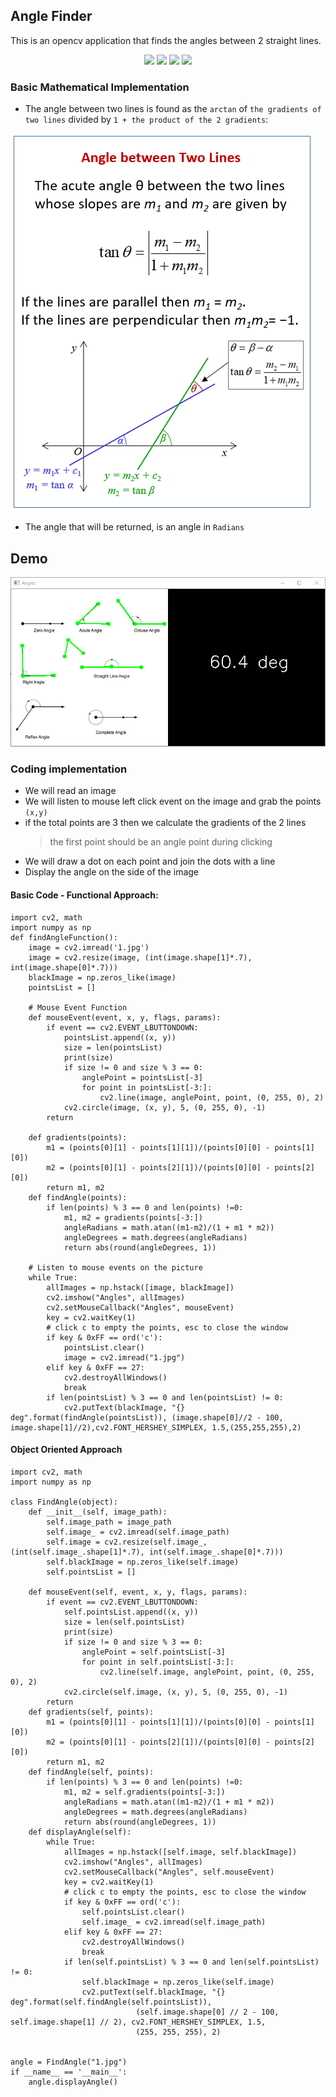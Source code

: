## Angle Finder
This is an opencv application that finds the angles between 2 straight lines.

<p align="center">
<img src="https://img.shields.io/static/v1?label=language&message=python&color=green"/>
<img src="https://img.shields.io/static/v1?label=package&message=opencv&color=yellow"/>
<img src="https://img.shields.io/static/v1?label=package&message=math&color=red"/>
<img src="https://img.shields.io/static/v1?label=package&message=numpy&color=blueviolet"/>
</p>

### Basic Mathematical Implementation
* The angle between two lines is found as the `arctan` of `the gradients of two lines` divided by `1 + the product of the 2 gradients`:

<img src="https://github.com/CrispenGari/Opencv-Python/blob/main/angle-finder/angle-between-two-lines.png" alt="angle-between-two-lines"/>

* The angle that will be returned, is an angle in `Radians`

## Demo
<img src="https://github.com/CrispenGari/Opencv-Python/blob/main/angle-finder/bandicam%202021-04-14%2012-26-30-705.jpg" alt="demo"/>

### Coding implementation
* We will read an image
* We will listen to mouse left click event on the image and grab the points `(x,y)`
* if the total points are 3 then we calculate the gradients of the 2 lines
    > the first point should be an angle point during clicking
* We will draw a dot on each point and join the dots with a line
* Display the angle on the side of the image

#### Basic Code - Functional Approach:
```
import cv2, math
import numpy as np
def findAngleFunction():
    image = cv2.imread('1.jpg')
    image = cv2.resize(image, (int(image.shape[1]*.7), int(image.shape[0]*.7)))
    blackImage = np.zeros_like(image)
    pointsList = []
    
    # Mouse Event Function
    def mouseEvent(event, x, y, flags, params):
        if event == cv2.EVENT_LBUTTONDOWN:
            pointsList.append((x, y))
            size = len(pointsList)
            print(size)
            if size != 0 and size % 3 == 0:
                anglePoint = pointsList[-3]
                for point in pointsList[-3:]:
                    cv2.line(image, anglePoint, point, (0, 255, 0), 2)
            cv2.circle(image, (x, y), 5, (0, 255, 0), -1)
        return
    
    def gradients(points):
        m1 = (points[0][1] - points[1][1])/(points[0][0] - points[1][0])
        m2 = (points[0][1] - points[2][1])/(points[0][0] - points[2][0])
        return m1, m2
    def findAngle(points):
        if len(points) % 3 == 0 and len(points) !=0:
            m1, m2 = gradients(points[-3:])
            angleRadians = math.atan((m1-m2)/(1 + m1 * m2))
            angleDegrees = math.degrees(angleRadians)
            return abs(round(angleDegrees, 1))
    
    # Listen to mouse events on the picture
    while True:
        allImages = np.hstack([image, blackImage])
        cv2.imshow("Angles", allImages)
        cv2.setMouseCallback("Angles", mouseEvent)
        key = cv2.waitKey(1)
        # click c to empty the points, esc to close the window
        if key & 0xFF == ord('c'):
            pointsList.clear()
            image = cv2.imread("1.jpg")
        elif key & 0xFF == 27:
            cv2.destroyAllWindows()
            break
        if len(pointsList) % 3 == 0 and len(pointsList) != 0:
            cv2.putText(blackImage, "{} deg".format(findAngle(pointsList)), (image.shape[0]//2 - 100, image.shape[1]//2),cv2.FONT_HERSHEY_SIMPLEX, 1.5,(255,255,255),2)

```
#### Object Oriented Approach
```
import cv2, math
import numpy as np

class FindAngle(object):
    def __init__(self, image_path):
        self.image_path = image_path
        self.image_ = cv2.imread(self.image_path)
        self.image = cv2.resize(self.image_, (int(self.image_.shape[1]*.7), int(self.image_.shape[0]*.7)))
        self.blackImage = np.zeros_like(self.image)
        self.pointsList = []

    def mouseEvent(self, event, x, y, flags, params):
        if event == cv2.EVENT_LBUTTONDOWN:
            self.pointsList.append((x, y))
            size = len(self.pointsList)
            print(size)
            if size != 0 and size % 3 == 0:
                anglePoint = self.pointsList[-3]
                for point in self.pointsList[-3:]:
                    cv2.line(self.image, anglePoint, point, (0, 255, 0), 2)
            cv2.circle(self.image, (x, y), 5, (0, 255, 0), -1)
        return
    def gradients(self, points):
        m1 = (points[0][1] - points[1][1])/(points[0][0] - points[1][0])
        m2 = (points[0][1] - points[2][1])/(points[0][0] - points[2][0])
        return m1, m2
    def findAngle(self, points):
        if len(points) % 3 == 0 and len(points) !=0:
            m1, m2 = self.gradients(points[-3:])
            angleRadians = math.atan((m1-m2)/(1 + m1 * m2))
            angleDegrees = math.degrees(angleRadians)
            return abs(round(angleDegrees, 1))
    def displayAngle(self):
        while True:
            allImages = np.hstack([self.image, self.blackImage])
            cv2.imshow("Angles", allImages)
            cv2.setMouseCallback("Angles", self.mouseEvent)
            key = cv2.waitKey(1)
            # click c to empty the points, esc to close the window
            if key & 0xFF == ord('c'):
                self.pointsList.clear()
                self.image_ = cv2.imread(self.image_path)
            elif key & 0xFF == 27:
                cv2.destroyAllWindows()
                break
            if len(self.pointsList) % 3 == 0 and len(self.pointsList) != 0:
                self.blackImage = np.zeros_like(self.image)
                cv2.putText(self.blackImage, "{} deg".format(self.findAngle(self.pointsList)),
                            (self.image.shape[0] // 2 - 100, self.image.shape[1] // 2), cv2.FONT_HERSHEY_SIMPLEX, 1.5,
                            (255, 255, 255), 2)


angle = FindAngle("1.jpg")
if __name__ == '__main__':
    angle.displayAngle()

```
